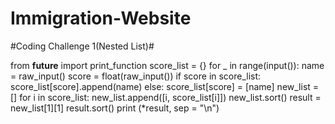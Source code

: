 # Immigration-Website
#Coding Challenge 1(Nested List)#

from __future__ import print_function
score_list = {}
for _ in range(input()):
    name = raw_input()
    score = float(raw_input())
    if score in score_list:
        score_list[score].append(name)
    else:
        score_list[score] = [name]
new_list = []
for i in score_list:
    new_list.append([i, score_list[i]])
new_list.sort()
result = new_list[1][1]
result.sort()
print (*result, sep = "\n")
